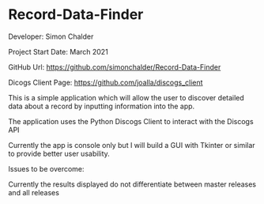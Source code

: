 # Record-Data-Finder

Developer: Simon Chalder

Project Start Date: March 2021

GitHub Url: https://github.com/simonchalder/Record-Data-Finder

Dicogs Client Page: https://github.com/joalla/discogs_client

This is a simple application which will allow the user to discover detailed data about a record by inputting information into the app.

The application uses the Python Discogs Client to interact with the Discogs API

Currently the app is console only but I will build a GUI with Tkinter or similar to provide better user usability.

Issues to be overcome:

Currently the results displayed do not differentiate between master releases and all releases

